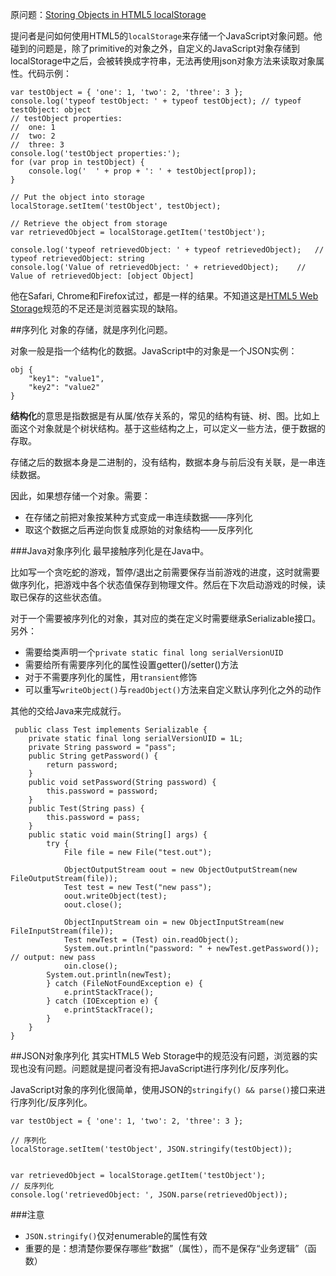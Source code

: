 原问题：[Storing Objects in HTML5 localStorage](http://stackoverflow.com/questions/2010892/storing-objects-in-html5-localstorage)

提问者是问如何使用HTML5的`localStorage`来存储一个JavaScript对象问题。他碰到的问题是，除了primitive的对象之外，自定义的JavaScript对象存储到localStorage中之后，会被转换成字符串，无法再使用json对象方法来读取对象属性。代码示例：

```
var testObject = { 'one': 1, 'two': 2, 'three': 3 };
console.log('typeof testObject: ' + typeof testObject); // typeof testObject: object
// testObject properties:
//  one: 1
//  two: 2
//  three: 3
console.log('testObject properties:');
for (var prop in testObject) {
    console.log('  ' + prop + ': ' + testObject[prop]);
}

// Put the object into storage
localStorage.setItem('testObject', testObject);

// Retrieve the object from storage
var retrievedObject = localStorage.getItem('testObject');

console.log('typeof retrievedObject: ' + typeof retrievedObject);   // typeof retrievedObject: string
console.log('Value of retrievedObject: ' + retrievedObject);    // Value of retrievedObject: [object Object]
```
他在Safari, Chrome和Firefox试过，都是一样的结果。不知道这是[HTML5 Web Storage](http://www.w3.org/TR/webstorage/)规范的不足还是浏览器实现的缺陷。

##序列化
对象的存储，就是序列化问题。

对象一般是指一个结构化的数据。JavaScript中的对象是一个JSON实例：
```
obj {
    "key1": "value1",
    "key2": "value2"
}
```
**结构化**的意思是指数据是有从属/依存关系的，常见的结构有链、树、图。比如上面这个对象就是个树状结构。基于这些结构之上，可以定义一些方法，便于数据的存取。

存储之后的数据本身是二进制的，没有结构，数据本身与前后没有关联，是一串连续数据。

因此，如果想存储一个对象。需要：
* 在存储之前把对象按某种方式变成一串连续数据——序列化
* 取这个数据之后再逆向恢复成原始的对象结构——反序列化

###Java对象序列化
最早接触序列化是在Java中。

比如写一个贪吃蛇的游戏，暂停/退出之前需要保存当前游戏的进度，这时就需要做序列化，把游戏中各个状态值保存到物理文件。然后在下次启动游戏的时候，读取已保存的这些状态值。

对于一个需要被序列化的对象，其对应的类在定义时需要继承Serializable接口。另外：

* 需要给类声明一个`private static final long serialVersionUID`
* 需要给所有需要序列化的属性设置getter()/setter()方法
* 对于不需要序列化的属性，用`transient`修饰
* 可以重写`writeObject()`与`readObject()`方法来自定义默认序列化之外的动作

其他的交给Java来完成就行。

```
 public class Test implements Serializable {
    private static final long serialVersionUID = 1L;
    private String password = "pass";
    public String getPassword() {
        return password;
    }
    public void setPassword(String password) {
        this.password = password;
    }
    public Test(String pass) {
        this.password = pass;
    }
    public static void main(String[] args) {
        try {
            File file = new File("test.out");

            ObjectOutputStream oout = new ObjectOutputStream(new FileOutputStream(file));
            Test test = new Test("new pass");
            oout.writeObject(test);
            oout.close();

            ObjectInputStream oin = new ObjectInputStream(new FileInputStream(file));
            Test newTest = (Test) oin.readObject();
            System.out.println("password: " + newTest.getPassword());   // output: new pass
            oin.close();
        System.out.println(newTest);
        } catch (FileNotFoundException e) {
            e.printStackTrace();
        } catch (IOException e) {
            e.printStackTrace();
        }
    }
}
```
##JSON对象序列化
其实HTML5 Web Storage中的规范没有问题，浏览器的实现也没有问题。问题就是提问者没有把JavaScript进行序列化/反序列化。

JavaScript对象的序列化很简单，使用JSON的`stringify() && parse()`接口来进行序列化/反序列化。

```
var testObject = { 'one': 1, 'two': 2, 'three': 3 };

// 序列化
localStorage.setItem('testObject', JSON.stringify(testObject));


var retrievedObject = localStorage.getItem('testObject');
// 反序列化
console.log('retrievedObject: ', JSON.parse(retrievedObject));
```
###注意
* `JSON.stringify()`仅对enumerable的属性有效
* 重要的是：想清楚你要保存哪些“数据”（属性），而不是保存“业务逻辑”（函数）

